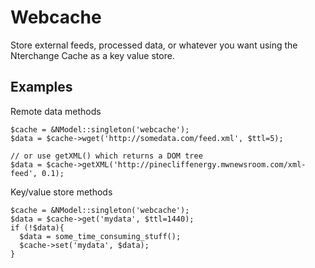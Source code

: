 Webcache
========

Store external feeds, processed data, or whatever you want
using the Nterchange Cache as a key value store.

Examples
--------

Remote data methods

    $cache = &NModel::singleton('webcache');
    $data = $cache->wget('http://somedata.com/feed.xml', $ttl=5);

    // or use getXML() which returns a DOM tree
    $data = $cache->getXML('http://pinecliffenergy.mwnewsroom.com/xml-feed', 0.1);
    
Key/value store methods

    $cache = &NModel::singleton('webcache');
    $data = $cache->get('mydata', $ttl=1440);
    if (!$data){
      $data = some_time_consuming_stuff();
      $cache->set('mydata', $data);
    }
